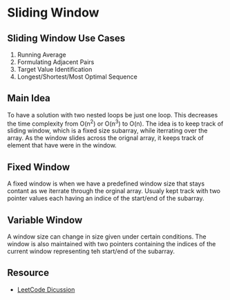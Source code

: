 # Sliding Window

## Sliding Window Use Cases

1. Running Average
2. Formulating Adjacent Pairs
3. Target Value Identification
4. Longest/Shortest/Most Optimal Sequence

## Main Idea

To have a solution with two nested loops be just one loop. This decreases the time complexity from O(n<sup>2</sup>) or O(n<sup>3</sup>) to O(n). The idea is to keep track of sliding window, which is a fixed size subarray, while iterrating over the array. As the window slides across the orignal array, it keeps track of element that have were in the window.

## Fixed Window

A fixed window is when we have a predefined window size that stays contant as we iterrate through the orginal array. Usualy kept track with two pointer values each having an indice of the start/end of the subarray.

## Variable Window

A window size can change in size given under certain conditions. The window is also maintained with two pointers containing the indices of the current window representing teh start/end of the subarray.

## Resource

- [LeetCode Dicussion](https://leetcode.com/discuss/interview-question/3722472/mastering-sliding-window-technique-a-comprehensive-guide)
